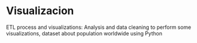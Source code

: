 # Visualizacion

ETL process and visualizations: Analysis and data cleaning to perform some visualizations, dataset about population worldwide using Python

